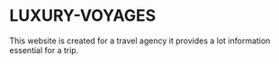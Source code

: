 # LUXURY-VOYAGES
This website is created for a travel agency it provides a lot information essential for a trip.
